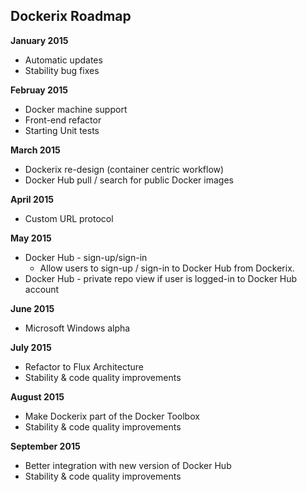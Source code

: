 ## Dockerix Roadmap

**January 2015**

* Automatic updates
* Stability bug fixes

**Februay 2015**

* Docker machine support
* Front-end refactor
* Starting Unit tests

**March 2015**

* Dockerix re-design (container centric workflow)
* Docker Hub pull / search for public Docker images

**April 2015**

* Custom URL protocol

**May 2015**

* Docker Hub - sign-up/sign-in
  * Allow users to sign-up / sign-in to Docker Hub from Dockerix.
* Docker Hub - private repo view if user is logged-in to Docker Hub account

**June 2015**

* Microsoft Windows alpha

**July 2015**

* Refactor to Flux Architecture
* Stability & code quality improvements

**August 2015**

* Make Dockerix part of the Docker Toolbox
* Stability & code quality improvements

**September 2015**

* Better integration with new version of Docker Hub
* Stability & code quality improvements

